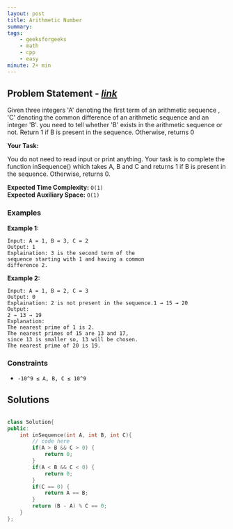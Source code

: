 ```yaml
---
layout: post
title: Arithmetic Number
summary:
tags:
    - geeksforgeeks
    - math
    - cpp
    - easy
minute: 2+ min
---
```


## Problem Statement - [*link*](https://practice.geeksforgeeks.org/problems/arithmetic-number2815/1) 

Given three integers  'A' denoting the first term of an arithmetic sequence , 'C' denoting the common difference of an arithmetic sequence and an integer 'B'. you need to tell whether 'B' exists in the arithmetic sequence or not. Return 1 if B is present in the sequence. Otherwise, returns 0

**Your Task:** 

You do not need to read input or print anything. Your task is to complete the function inSequence() which takes A, B and C and returns 1 if B is present in the sequence. Otherwise, returns 0.



**Expected Time Complexity:** `O(1)`  
**Expected Auxiliary Space:** `O(1)`  



### Examples

**Example 1:**   
```
Input: A = 1, B = 3, C = 2
Output: 1
Explaination: 3 is the second term of the 
sequence starting with 1 and having a common 
difference 2.
```

**Example 2:** 
```
Input: A = 1, B = 2, C = 3
Output: 0
Explaination: 2 is not present in the sequence.1 → 15 → 20
Output:
2 → 13 → 19
Explanation:
The nearest prime of 1 is 2.
The nearest primes of 15 are 13 and 17,
since 13 is smaller so, 13 will be chosen.
The nearest prime of 20 is 19.
```

### Constraints

+ `-10^9 ≤ A, B, C ≤ 10^9`

## Solutions

```cpp

class Solution{
public:
    int inSequence(int A, int B, int C){
        // code here
        if(A > B && C > 0) {
            return 0;
        }
        if(A < B && C < 0) {
            return 0;
        }
        if(C == 0) {
            return A == B;
        }
        return (B - A) % C == 0;
    }
};

```
